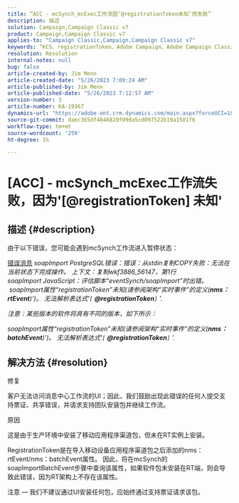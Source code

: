```yaml
---
title: “ACC - mcSynch_mcExec工作流因‘@registrationToken未知’而失败”
description: 描述
solution: Campaign,Campaign Classic v7
product: Campaign,Campaign Classic v7
applies-to: "Campaign Classic,Campaign,Campaign Classic v7"
keywords: “KCS、registrationToken、Adobe Campaign、Adobe Campaign Classic、ACC、mcSynch_mcExec工作流失败、故障排除”
resolution: Resolution
internal-notes: null
bug: false
article-created-by: Jim Menn
article-created-date: "5/26/2023 7:09:24 AM"
article-published-by: Jim Menn
article-published-date: "5/26/2023 7:12:57 AM"
version-number: 3
article-number: KA-19367
dynamics-url: "https://adobe-ent.crm.dynamics.com/main.aspx?forceUCI=1&pagetype=entityrecord&etn=knowledgearticle&id=522be33a-94fb-ed11-8849-6045bd006e5a"
source-git-commit: daec365df4846820f09da5cd097522b19a1501f6
workflow-type: tm+mt
source-wordcount: '259'
ht-degree: 1%

---
```


# [ACC] - mcSynch_mcExec工作流失败，因为&#39;[@registrationToken] 未知&#39;

## 描述 {#description}


由于以下错误，您可能会遇到mcSynch工作流进入暂停状态：


<u>错误消息</u>
*soapImport PostgreSQL错误：错误：从stdin复制COPY失败：无法在当前状态下完成操作。 上下文：复制wkf3886_56147，第1行
<br>soapImport JavaScript：评估脚本“eventSynch/soapImport”时出错。
<br> soapImport属性“registrationToken”未知(请参阅架构“实时事件”的定义(<b>nms：rtEvent</b>)&#39;)。 无法解析表达式&#39;`[` <b>@registrationToken</b>`]` &#39;.*

*注意：某些版本的软件将具有不同的版本，如下所示：*

*soapImport属性“registrationToken”未知(请参阅架构“实时事件”的定义(<b>nms：batchEvent</b>)&#39;)。 无法解析表达式&#39;`[` <b>@registrationToken</b>`]` &#39;.*


## 解决方法 {#resolution}


修复

客户无法访问消息中心工作流的UI；因此，我们鼓励出现此错误的任何人提交支持票证、共享错误，并请求支持团队安装包并继续工作流。



原因

这是由于生产环境中安装了移动应用程序渠道包，但未在RT实例上安装。

RegistrationToken是在导入移动设备应用程序渠道包之后添加的nms：rtEvent/nms：batchEvent属性。 因此，将在mcSynch的soapImportBatchEvent步骤中查询该属性，如果软件包未安装在RT端，则会导致此错误，因为RT架构上不存在该属性。



注意 — 我们不建议通过UI安装任何包，应始终通过支持票证请求该包。
